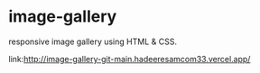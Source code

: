 # image-gallery
responsive image gallery using HTML & CSS.


link:http://image-gallery-git-main.hadeeresamcom33.vercel.app/
